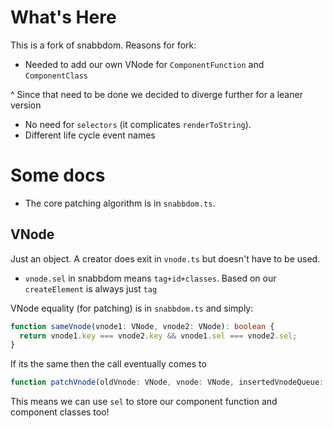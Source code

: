 # What's Here
This is a fork of snabbdom. Reasons for fork:

* Needed to add our own VNode for `ComponentFunction` and `ComponentClass`

^ Since that need to be done we decided to diverge further for a leaner version

* No need for `selectors` (it complicates `renderToString`).
* Different life cycle event names

# Some docs

* The core patching algorithm is in `snabbdom.ts`.


## VNode
Just an object. A creator does exit in `vnode.ts` but doesn't have to be used.

* `vnode.sel` in snabbdom means `tag+id+classes`. Based on our `createElement` is always just `tag`

VNode equality (for patching) is in `snabbdom.ts` and simply:

```ts
function sameVnode(vnode1: VNode, vnode2: VNode): boolean {
  return vnode1.key === vnode2.key && vnode1.sel === vnode2.sel;
}
```

If its the same then the call eventually comes to

```ts
function patchVnode(oldVnode: VNode, vnode: VNode, insertedVnodeQueue: VNodeQueue) {
```

This means we can use `sel` to store our component function and component classes too!
